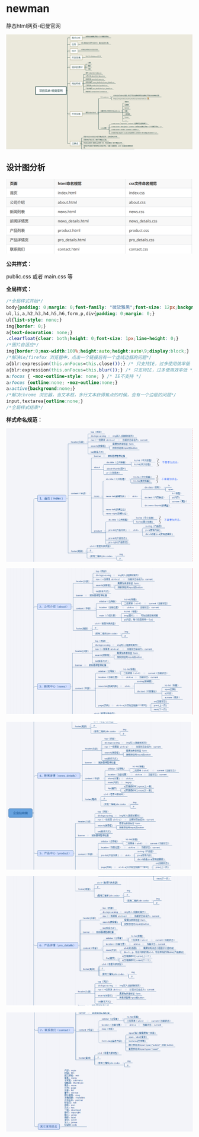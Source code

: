 # newman
 静态html网页-纽曼官网

![image-20230718103145382](README.assets/image-20230718103145382.png)

## 设计图分析

![image-20230718103422404](README.assets/image-20230718103422404.png)

**公共样式：**

 public.css 或者 main.css 等

**全局样式：**

```css
/*全局样式开始*/
body{padding: 0;margin: 0;font-family: "微软雅黑";font-size: 12px;background: #ffffff;}
ul,li,a,h2,h3,h4,h5,h6,form,p,div{padding: 0;margin: 0;}
ul{list-style: none;}
img{border: 0;}
a{text-decoration: none;}
.clearfloat{clear: both;height: 0;font-size: 1px;line-height: 0;}
/*图片自适应*/
img{border:0;max-width:100%;height:auto;height:auto\9;display:block;}
/*解决ie/firefox 浏览器中，点击一个链接后有一个虚线边框的问题*/
a{blr:expression(this.onFocus=this.close());} /* 只支持IE，过多使用效率低 */ 
a{blr:expression(this.onFocus=this.blur());} /* 只支持IE，过多使用效率低 */ 
a:focus { -moz-outline-style: none; } /* IE不支持 */ 
a:focus {outline:none; -moz-outline:none;}
a:active{background:none;}
/*解决chrome 浏览器，当文本框，多行文本获得焦点的时候，会有一个边框的问题*/
input,textarea{outline:none;}
/*全局样式结束*/
```

**样式命名规范：**

![image-20230718103728652](README.assets/image-20230718103728652.png)

![image-20230718103757797](README.assets/image-20230718103757797.png)

![image-20230718103834395](README.assets/image-20230718103834395.png)

![image-20230718103857403](README.assets/image-20230718103857403.png)

![image-20230718103908587](README.assets/image-20230718103908587.png)
